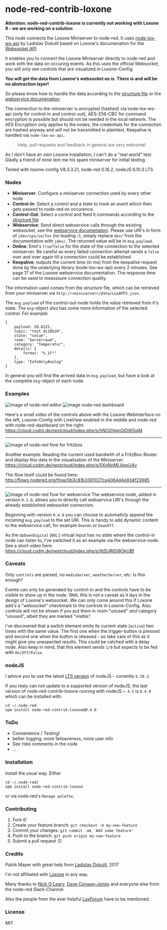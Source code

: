 # node-red-contrib-loxone

**Attention: node-red-contrib-loxone is currently not working with Loxone 9 - we are working on a solution**

This node connects the Loxone Miniserver to node-red. It uses [node-lox-ws-api](https://github.com/alladdin/node-lox-ws-api) 
by Ladislav Dokulil based on Loxone's documenation for the [Websocket API](https://www.loxone.com/dede/wp-content/uploads/sites/2/2016/08/loxone-communicating-with-the-miniserver.pdf).

It enables you to connect the Loxone Miniserver directly to node-red and work with the data
on occuring events. As this uses the official Websocket, you will only see controls that are 
visualized in Loxone-Config. 

**You will get the data from Loxone's websocket _as is_. There is and will be no abstraction layer!**

So please know how to handle the data according to the [structure file](https://www.loxone.com/dede/wp-content/uploads/sites/2/2016/08/loxone-structure-file.pdf?x48792) 
or the [webservice documenation](https://www.loxone.com/enen/kb/web-services/).

The connection to the miniserver is encrypted (hashed) via node-lox-ws-api (only for control-in and control-out), AES-256-CBC for command encryption 
is possible but should not be needed in the local network. The AES Encryption only applies to the nodes, the credentials for the connection 
are hashed anyway and will not be transmitted in plaintext. 
Keepalive is handled via `node-lox-ws-api`.

> Help, pull requests and feedback in general are very welcome!

As I don't have an own Loxone installation, I can't do a "real world" test. Gladly a friend of mine lent me his spare miniserver for initial testing.

Tested with loxone-config V8.3.3.21, node-red 0.16.2, nodeJS 6.10.3 LTS

### Nodes
* **Miniserver**: Configure a miniserver connection used by every other node
* **Control-In**: Select a control and a state to hook an event which then gets passed to node-red on occurence.
* **Control-Out**: Select a control and feed it commands according to the [structure file](https://www.loxone.com/dede/wp-content/uploads/sites/2/2016/08/loxone-structure-file.pdf?x48792)
* **Webservice**: Send direct webservice calls through the existing websocket, see the [webservice documenation](https://www.loxone.com/enen/kb/web-services/). 
Please use URI's in form of `jdev/sps/io/foo` (no leading `/`), simply replace `dev/` from the documentation with `jdev/`. The returned
value will be in `msg.payload`.
* **Online**: Emit's `true`/`false` for the state of the connection to the selected miniserver. Be careful as every failed 
connection attempt sends a `false` over and over again till a connection could be established.
* **Keepalive**: outputs the current time (in ms) from the keepalive request done by the underlying library (node-lox-ws-api) 
every 2 minutes. See page 17 of the Loxone webservice documentation. The response time can be used to measssure connection 
quality.

The information used comes from the structure file, which can be retrieved from your miniserver via `http://<miniserver>/data/LoxAPP3.json`.

The `msg.payload` of the control-out-node holds the value retrieved from it's state. The `msg`-object also has some more information of
the selected control. For example:

    {
        payload: 20.8125,
        topic: "test ds18b20",
        state: "value",
        room: "Serverraum",
        category: "Temperatur",
        details: {
            format: "%.1f°"
        },
        type: "InfoOnlyAnalog"
    }

In general you will find the arrived data in `msg.payload`, but have a look at the complete `msg`-object of each node.
    
### Examples

![image of node-red editor](https://github.com/codmpm/node-red-contrib-loxone/blob/master/node-red-contrib-loxone-editor.png?raw=true)
![image node-red dashboard](https://github.com/codmpm/node-red-contrib-loxone/blob/master/node-red-contrib-loxone-dashboard.png?raw=true)

Here's a small video of the controls above with the Loxone Webinterface on the left, Loxone-Config with LiveView enabled in the 
middle and node-red with node-red-dashboard on the right: https://cloud.codm.de/nextcloud/index.php/s/hNO2hIgnGIDWGqM

--- 

![image of node-red flow for fritzbox](https://github.com/codmpm/node-red-contrib-loxone/blob/master/node-red-contrib-loxone-demo-fritz.png?raw=true)
  
Another example: Reading the current used bandwith of a FritzBox-Router and display 
this data in the visualisation of the Miniserver:  https://cloud.codm.de/nextcloud/index.php/s/5XoNoMLilinpU4v
    
The flow itself could be found here: http://flows.nodered.org/flow/0b3c81b3361027ce4064d4e934f23685    

---

![image of node-red flow for webservice](https://github.com/codmpm/node-red-contrib-loxone/blob/master/node-red-contrib-loxone-webservice.png?raw=true)
The webservice node, added in version `0.1.0`, allows you to directly call webservice URI's through the already 
established websocket connection.

Beginning with version `0.4.0` you can choose to automaticly append the incoming `msg.payload` to the set URI. 
This is handy to add dynamic content to the webservice call, for example `DownOn` or `DownOff`.

As the `UpDownDigital` (etc.) virtual input has no state where the control-in node can listen to, I've switched it as 
an example via the webservice-node. See a short video here: https://cloud.codm.de/nextcloud/index.php/s/IttSURIGl8OkUBf


### Caveats
Only `controls` are parsed, no `mediaServer`, `weatherServer`, etc. Is this enough? 

Events can only be generated by control-in and the controls have to be visible to show up in the node. 
Well, this is not a caveat as it lays in the design of Loxone's websocket. 
We can only come around this if Loxone add's a "websocket" checkmark to the controls in Loxone-Config.
Also controls will not be shown if you put them in room "unused" _and_ category "unused", albeit they
are marked "visible".

I've discovered that a switch element emits its current state (`active`) two times with the same value.
The first one when the trigger-button is pressed and second one when the button is released - so 
take care of this as it might give you unexpected results. This could be catched with a delay node.
Also keep in mind, that this element sends `1/0` but expects to be fed with `On/Off/Pulse`.

### nodeJS
I advice you to use the latest [LTS version](https://github.com/nodejs/LTS) of nodeJS - currently `6.10.3`.

If you realy can not update to a supported version of nodeJS, the last version of node-red-contrib-loxone running with 
nodeJS `< 4.5` is `0.4.0` which can be installed with:

    cd ~/.node-red
    npm install node-red-contrib-loxone@0.4.0

### ToDo 
* Convenience / Testing!
* better logging, more failsaveness, more user info
* See `TODO` comments in the code
* ...

### Installation
Install the usual way. Either

    cd ~/.node-red/
    npm install node-red-contrib-loxone
    
or via node-red's `Manage palette`.

### Contributing

1. Fork it!
2. Create your feature branch: `git checkout -b my-new-feature`
3. Commit your changes: `git commit -am 'Add some feature'`
4. Push to the branch: `git push origin my-new-feature`
5. Submit a pull request :D

### Credits
Patrik Mayer with great help from [Ladislav Dokulil](https://github.com/alladdin), 2017 

I'm not affiliated with [Loxone](https://www.loxone.com/) in any way.

Many thanks to [Nick O'Leary](https://github.com/knolleary), [Dave Conway-Jones](https://github.com/dceejay/)
 and everyone else from the node-red Slack-Channel. 

Also the people from the ever helpful [LoxForum](https://www.loxforum.com/) have to be mentioned.

### License
MIT

